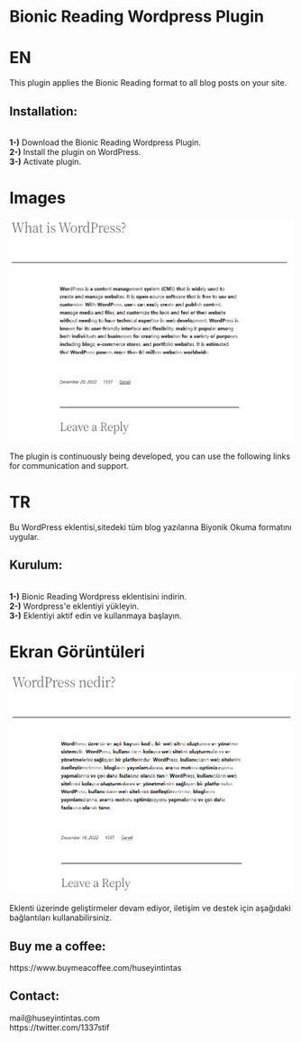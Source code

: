 # Bionic Reading Wordpress Plugin

# EN
This plugin applies the Bionic Reading format to all blog posts on your site.
<h2>Installation:</h2><br>
<b>1-)</b> Download the Bionic Reading Wordpress Plugin.<br>
<b>2-)</b> Install the plugin on WordPress.<br>
<b>3-)</b> Activate plugin. <br>

# Images
![Screenshoot](EN1.png "Screenshoot")<br>

The plugin is continuously being developed, you can use the following links for communication and support.

# TR
Bu WordPress eklentisi,sitedeki tüm blog yazılarına Biyonik Okuma formatını uygular.
<h2>Kurulum:</h2><br>
<b>1-)</b>  Bionic Reading Wordpress eklentisini indirin.<br>
<b>2-)</b> Wordpress'e eklentiyi yükleyin.<br>
<b>3-)</b> Eklentiyi aktif edin ve kullanmaya başlayın.<br>

# Ekran Görüntüleri
![Screenshoot](TR1.png "Screenshoot")<br>

Eklenti üzerinde geliştirmeler devam ediyor, iletişim ve destek için aşağıdaki bağlantıları kullanabilirsiniz.

<h2>Buy me a coffee: </h2>
https://www.buymeacoffee.com/huseyintintas

<h2>Contact: </h2>
mail@huseyintintas.com<br>
https://twitter.com/1337stif
